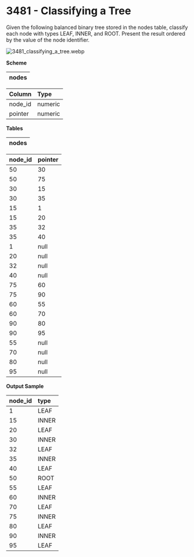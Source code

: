 # 3481 - Classifying a Tree

Given the following balanced binary tree stored in the nodes table, classify each node with types LEAF, INNER, and ROOT. Present the result ordered by the value of the node identifier.

![3481_classifying_a_tree.webp]()

**Scheme**

| nodes |
|:-----:|

| Column	| Type    |
|:----------|:--------|
| node_id	| numeric |
| pointer	| numeric |

**Tables**

| nodes |
|:-----:|

| node_id	| pointer   |
|:----------|:----------|
| 50	    | 30        |
| 50	    | 75        |
| 30	    | 15        |
| 30	    | 35        |
| 15	    | 1         |
| 15	    | 20        |
| 35	    | 32        |
| 35	    | 40        |
| 1	        | null      |
| 20	    | null      |
| 32	    | null      |
| 40	    | null      |
| 75	    | 60        |
| 75	    | 90        |
| 60	    | 55        |
| 60	    | 70        |
| 90	    | 80        |
| 90	    | 95        |
| 55	    | null      |
| 70	    | null      |
| 80	    | null      |
| 95	    | null      |

**Output Sample**

| node_id	| type  |
|:----------|:------|
| 1	        | LEAF  |
| 15	    | INNER |
| 20	    | LEAF  |
| 30	    | INNER |
| 32	    | LEAF  |
| 35	    | INNER |
| 40	    | LEAF  |
| 50	    | ROOT  |
| 55	    | LEAF  |
| 60	    | INNER |
| 70	    | LEAF  |
| 75	    | INNER |
| 80	    | LEAF  |
| 90	    | INNER |
| 95	    | LEAF  |